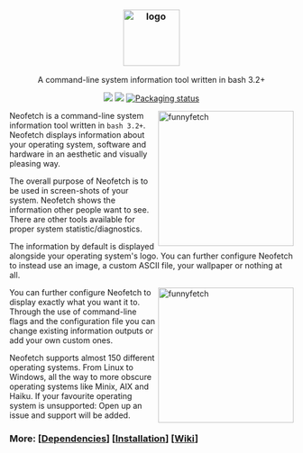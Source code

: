 <h3 align="center"><img src="https://i.imgur.com/ZQI2EYz.png" alt="logo" height="100px"></h3>
<p align="center">A command-line system information tool written in bash 3.2+</p>

<p align="center">
<a href="./LICENSE.md"><img src="https://img.shields.io/badge/license-MIT-blue.svg"></a>
<a href="https://github.com/dylanaraps/funnyfetch/releases"><img src="https://img.shields.io/github/release/dylanaraps/funnyfetch.svg"></a>
<a href="https://repology.org/metapackage/funnyfetch"><img src="https://repology.org/badge/tiny-repos/funnyfetch.svg" alt="Packaging status"></a>
</p>

<img src="https://i.imgur.com/GFmC5Ad.png" alt="funnyfetch" align="right" height="240px">

Neofetch is a command-line system information tool written in `bash 3.2+`. Neofetch displays information about your operating system, software and hardware in an aesthetic and visually pleasing way.

The overall purpose of Neofetch is to be used in screen-shots of your system. Neofetch shows the information other people want to see. There are other tools available for proper system statistic/diagnostics.

The information by default is displayed alongside your operating system's logo. You can further configure Neofetch to instead use an image, a custom ASCII file, your wallpaper or nothing at all.

<img src="https://i.imgur.com/lUrkQBN.png" alt="funnyfetch" align="right" height="240px">

You can further configure Neofetch to display exactly what you want it to. Through the use of command-line flags and the configuration file you can change existing information outputs or add your own custom ones.

Neofetch supports almost 150 different operating systems. From Linux to Windows, all the way to more obscure operating systems like Minix, AIX and Haiku. If your favourite operating system is unsupported: Open up an issue and support will be added.


### More: \[[Dependencies](https://github.com/dylanaraps/funnyfetch/wiki/Dependencies)\] \[[Installation](https://github.com/dylanaraps/funnyfetch/wiki/Installation)\] \[[Wiki](https://github.com/dylanaraps/funnyfetch/wiki)\]
